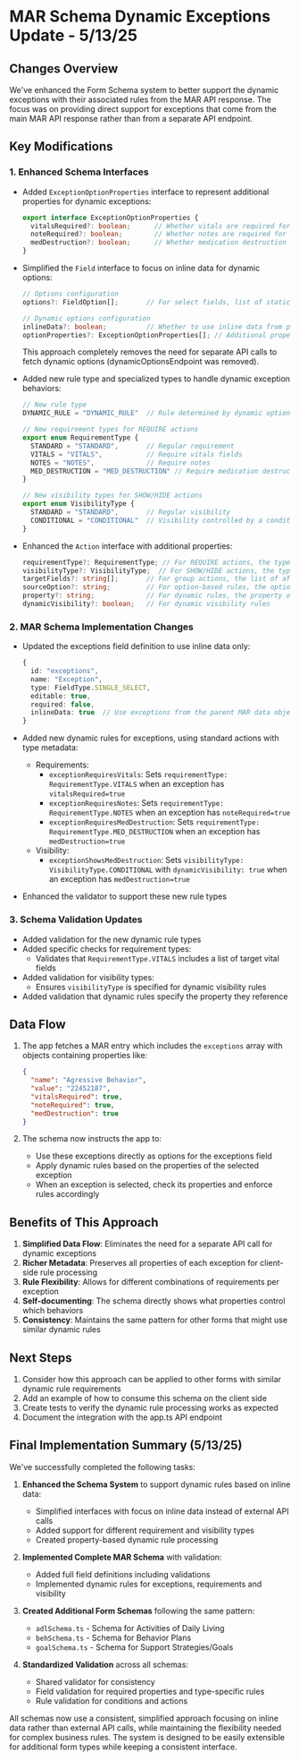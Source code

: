 # MAR Schema Dynamic Exceptions Update - 5/13/25

## Changes Overview

We've enhanced the Form Schema system to better support the dynamic exceptions with their associated rules from the MAR API response. The focus was on providing direct support for exceptions that come from the main MAR API response rather than from a separate API endpoint.

## Key Modifications

### 1. Enhanced Schema Interfaces

- Added `ExceptionOptionProperties` interface to represent additional properties for dynamic exceptions:
  ```typescript
  export interface ExceptionOptionProperties {
    vitalsRequired?: boolean;      // Whether vitals are required for this exception
    noteRequired?: boolean;        // Whether notes are required for this exception
    medDestruction?: boolean;      // Whether medication destruction is required
  }
  ```

- Simplified the `Field` interface to focus on inline data for dynamic options:
  ```typescript
  // Options configuration
  options?: FieldOption[];       // For select fields, list of static options
  
  // Dynamic options configuration
  inlineData?: boolean;          // Whether to use inline data from parent request
  optionProperties?: ExceptionOptionProperties[]; // Additional properties for dynamic options
  ```
  
  This approach completely removes the need for separate API calls to fetch dynamic options (dynamicOptionsEndpoint was removed).

- Added new rule type and specialized types to handle dynamic exception behaviors:
  ```typescript
  // New rule type
  DYNAMIC_RULE = "DYNAMIC_RULE"  // Rule determined by dynamic options

  // New requirement types for REQUIRE actions
  export enum RequirementType {
    STANDARD = "STANDARD",       // Regular requirement
    VITALS = "VITALS",           // Require vitals fields
    NOTES = "NOTES",             // Require notes
    MED_DESTRUCTION = "MED_DESTRUCTION" // Require medication destruction
  }
  
  // New visibility types for SHOW/HIDE actions
  export enum VisibilityType {
    STANDARD = "STANDARD",       // Regular visibility
    CONDITIONAL = "CONDITIONAL"  // Visibility controlled by a condition
  }
  ```

- Enhanced the `Action` interface with additional properties:
  ```typescript
  requirementType?: RequirementType; // For REQUIRE actions, the type of requirement
  visibilityType?: VisibilityType;  // For SHOW/HIDE actions, the type of visibility
  targetFields?: string[];       // For group actions, the list of affected fields
  sourceOption?: string;         // For option-based rules, the option value that triggers this
  property?: string;             // For dynamic rules, the property on the option that controls this
  dynamicVisibility?: boolean;   // For dynamic visibility rules
  ```

### 2. MAR Schema Implementation Changes

- Updated the exceptions field definition to use inline data only:
  ```typescript
  {
    id: "exceptions",
    name: "Exception",
    type: FieldType.SINGLE_SELECT,
    editable: true,
    required: false,
    inlineData: true  // Use exceptions from the parent MAR data object
  }
  ```

- Added new dynamic rules for exceptions, using standard actions with type metadata:
  - Requirements:
    - `exceptionRequiresVitals`: Sets `requirementType: RequirementType.VITALS` when an exception has `vitalsRequired=true`
    - `exceptionRequiresNotes`: Sets `requirementType: RequirementType.NOTES` when an exception has `noteRequired=true`
    - `exceptionRequiresMedDestruction`: Sets `requirementType: RequirementType.MED_DESTRUCTION` when an exception has `medDestruction=true`
  - Visibility:
    - `exceptionShowsMedDestruction`: Sets `visibilityType: VisibilityType.CONDITIONAL` with `dynamicVisibility: true` when an exception has `medDestruction=true`

- Enhanced the validator to support these new rule types

### 3. Schema Validation Updates

- Added validation for the new dynamic rule types
- Added specific checks for requirement types:
  - Validates that `RequirementType.VITALS` includes a list of target vital fields
- Added validation for visibility types:
  - Ensures `visibilityType` is specified for dynamic visibility rules
- Added validation that dynamic rules specify the property they reference

## Data Flow

1. The app fetches a MAR entry which includes the `exceptions` array with objects containing properties like:
   ```json
   {
     "name": "Agressive Behavior",
     "value": "22452187",
     "vitalsRequired": true,
     "noteRequired": true,
     "medDestruction": true
   }
   ```

2. The schema now instructs the app to:
   - Use these exceptions directly as options for the exceptions field
   - Apply dynamic rules based on the properties of the selected exception 
   - When an exception is selected, check its properties and enforce rules accordingly

## Benefits of This Approach

1. **Simplified Data Flow**: Eliminates the need for a separate API call for dynamic exceptions
2. **Richer Metadata**: Preserves all properties of each exception for client-side rule processing
3. **Rule Flexibility**: Allows for different combinations of requirements per exception
4. **Self-documenting**: The schema directly shows what properties control which behaviors
5. **Consistency**: Maintains the same pattern for other forms that might use similar dynamic rules

## Next Steps

1. Consider how this approach can be applied to other forms with similar dynamic rule requirements
2. Add an example of how to consume this schema on the client side
3. Create tests to verify the dynamic rule processing works as expected
4. Document the integration with the app.ts API endpoint

## Final Implementation Summary (5/13/25)

We've successfully completed the following tasks:

1. **Enhanced the Schema System** to support dynamic rules based on inline data:
   - Simplified interfaces with focus on inline data instead of external API calls
   - Added support for different requirement and visibility types
   - Created property-based dynamic rule processing

2. **Implemented Complete MAR Schema** with validation:
   - Added full field definitions including validations
   - Implemented dynamic rules for exceptions, requirements and visibility

3. **Created Additional Form Schemas** following the same pattern:
   - `adlSchema.ts` - Schema for Activities of Daily Living
   - `behSchema.ts` - Schema for Behavior Plans
   - `goalSchema.ts` - Schema for Support Strategies/Goals

4. **Standardized Validation** across all schemas:
   - Shared validator for consistency
   - Field validation for required properties and type-specific rules
   - Rule validation for conditions and actions

All schemas now use a consistent, simplified approach focusing on inline data rather than external API calls, while maintaining the flexibility needed for complex business rules. The system is designed to be easily extensible for additional form types while keeping a consistent interface.